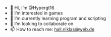 - 👋 Hi, I’m @Hypergt16
- 👀 I’m interested in games
- 🌱 I’m currently learning program and scripting
- 💞️ I’m looking to collaborate on 
- 📫 How to reach me: hall.niklas@web.de

<!---
Hypergt16/Hypergt16 is a ✨ special ✨ repository because its `README.md` (this file) appears on your GitHub profile.
You can click the Preview link to take a look at your changes.
--->
